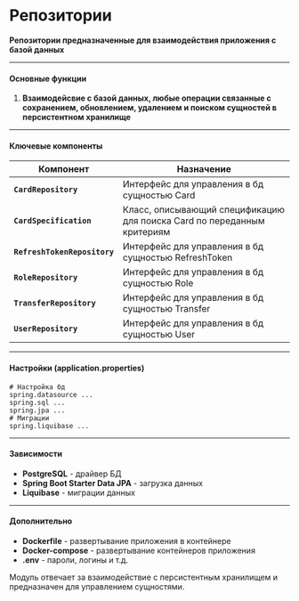 # Репозитории

**Репозитории предназначенные для взаимодействия приложения с базой данных**

---

#### Основные функции
1. **Взаимодейсвие с базой данных, любые операции связанные с сохранением, обновлением, удалением и поиском сущностей в персистентном хранилище**

---

#### Ключевые компоненты
| Компонент                    | Назначение                                                              |
|------------------------------|-------------------------------------------------------------------------|
| **`CardRepository`**         | Интерфейс для управления в бд сущностью Card                            |
| **`CardSpecification`**      | Класс, описывающий спецификацию для поиска Card по переданным критериям |
| **`RefreshTokenRepository`** | Интерфейс для управления в бд сущностью RefreshToken                    |
| **`RoleRepository`**         | Интерфейс для управления в бд сущностью Role                            |
| **`TransferRepository`**     | Интерфейс для управления в бд сущностью Transfer                        |
| **`UserRepository`**         | Интерфейс для управления в бд сущностью User                            |

---

#### Настройки (application.properties)
```properties
# Настройка бд
spring.datasource ...
spring.sql ...
spring.jpa ...
# Миграции
spring.liquibase ...
```

---

#### Зависимости
- **PostgreSQL** - драйвер БД
- **Spring Boot Starter Data JPA** - загрузка данных
- **Liquibase** - миграции данных

---

#### Дополнительно
- **Dockerfile** - развертывание приложения в контейнере
- **Docker-compose** - развертывание контейнеров приложения
- **.env** - пароли, логины и т.д.

Модуль отвечает за взаимодействие с персистентным хранилищем и предназначен для управлением сущностями.

